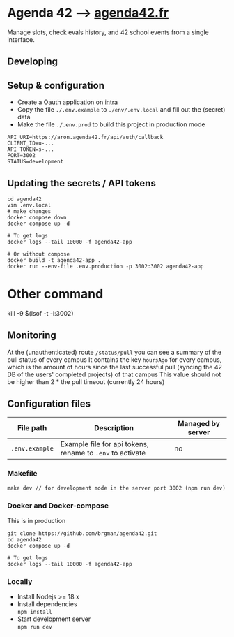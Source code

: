 # Agenda 42 --> [agenda42.fr](https://agenda42.fr)

Manage slots, check evals history, and 42 school events from a single interface.

## Developing
## Setup & configuration
- Create a Oauth application on [intra](https://profile.intra.42.fr/oauth/applications)
- Copy the file `./.env.example` to `./env/.env.local` and fill out the (secret) data
- Make the file `./.env.prod` to build this project in production mode

```
API_URI=https://aron.agenda42.fr/api/auth/callback
CLIENT_ID=u-...
API_TOKEN=s-...
PORT=3002
STATUS=development
```

## Updating the secrets / API tokens
```shell
cd agenda42
vim .env.local
# make changes
docker compose down
docker compose up -d

# To get logs
docker logs --tail 10000 -f agenda42-app

# Or without compose
docker build -t agenda42-app .
docker run --env-file .env.production -p 3002:3002 agenda42-app
```

# Other command
kill -9 $(lsof -t -i:3002)


## Monitoring
At the (unauthenticated) route `/status/pull` you can see a summary of the pull status of every campus
It contains the key `hoursAgo` for every campus, which is the amount of hours since the last successful pull (syncing the 42 DB of the users' completed projects) of that campus
This value should not be higher than 2 * the pull timeout (currently 24 hours)

## Configuration files
| File path                                    | Description                                                                           | Managed by server |
|----------------------------------------------|---------------------------------------------------------------------------------------|-------------------|
| `.env.example`                               | Example file for api tokens, rename to `.env` to activate                             | no                |

### Makefile
```
make dev // for development mode in the server port 3002 (npm run dev)
```

### Docker and Docker-compose
This is in production
```shell
git clone https://github.com/brgman/agenda42.git
cd agenda42
docker compose up -d

# To get logs
docker logs --tail 10000 -f agenda42-app
```

### Locally
- Install Nodejs >= 18.x
- Install dependencies\
`npm install`
- Start development server\
`npm run dev`